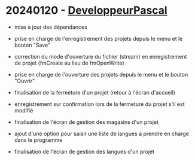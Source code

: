 # 20240120 - [DeveloppeurPascal](https://github.com/DeveloppeurPascal)

* mise à jour des dépendances
* prise en charge de l'enregistrement des projets depuis le menu et le bouton "Save"
* correction du mode d'ouverture du fichier (stream) en enregistrement de projet (fmCreate au lieu de fmOpenWrite)
* prise en charge de l'ouverture des projets depuis le menu et le bouton "Ouvrir"
* finalisation de la fermeture d'un projet (retour à l'écran d'accueil)
* enregistrement sur confirmation lors de la fermeture du projet s'il est modifié

* finalisation de l'écran de gestion des magasins d'un projet
* ajout d'une option pour saisir une liste de langues à prendre en charge dans le programme
* finalisation de l'écran de gestion des langues d'un projet
